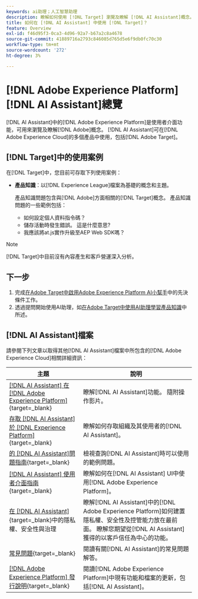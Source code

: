 ```yaml
---
keywords: ai助理；人工智慧助理
description: 瞭解如何使用 [!DNL Target] 瀏覽及瞭解 [!DNL AI Assistant]概念。
title: 如何在 [!DNL AI Assistant] 中使用 [!DNL Target]？
feature: Overview
exl-id: f46d95f3-0ca3-4d96-92a7-b67a2c8a4678
source-git-commit: 41889716a2793c846085d765d5e6f9db0fc70c30
workflow-type: tm+mt
source-wordcount: '272'
ht-degree: 3%

---
```


# [!DNL Adobe Experience Platform] [!DNL AI Assistant]總覽

[!DNL AI Assistant]中的[!DNL Adobe Experience Platform]是使用者介面功能，可用來瀏覽及瞭解[!DNL Adobe]概念。 [!DNL AI Assistant]可在[!DNL Adobe Experience Cloud]的多個產品中使用，包括[!DNL Adobe Target]。

## [!DNL Target]中的使用案例

在[!DNL Target]中，您目前可存取下列使用案例：

* **產品知識**：以[!DNL Experience League]檔案為基礎的概念和主題。

  產品知識問題包含與[!DNL Adobe]方面相關的[!DNL Target]概念。 產品知識問題的一些範例包括：

   * 如何設定個人資料指令碼？
   * 儲存活動時發生錯誤。 這是什麼意思?
   * 我應該將at.js實作升級至AEP Web SDK嗎？

>[!NOTE]
>
>[!DNL Target]中目前沒有內容產生和客戶營運深入分析。

## 下一步

1. 完成[在Adobe Target中啟用Adobe Experience Platform AI小幫手](/help/main/c-intro/enabling-ai-assistant.md)中的先決條件工作。
1. 透過提問開始使用AI助理，如[在Adobe Target中使用AI助理學習產品知識](/help/main/c-intro/ai-assistant-product-knowledge.md)中所述。

## [!DNL AI Assistant]檔案

請參閱下列文章以取得其他[!DNL AI Assistant]檔案中所包含的[!DNL Adobe Experience Cloud]相關詳細資訊：

| 主題 | 說明 |
| --- | --- |
| [[!DNL AI Assistant] 在 [!DNL Adobe Experience Platform]](https://experienceleague.adobe.com/en/docs/experience-platform/ai-assistant/home){target=_blank} | 瞭解[!DNL AI Assistant]功能。 隨附操作影片。 |
| [存取 [!DNL AI Assistant] 於 [!DNL Experience Platform]](https://experienceleague.adobe.com/en/docs/experience-platform/ai-assistant/access){target=_blank} | 瞭解如何存取組織及其使用者的[!DNL AI Assistant]。 |
| [的 [!DNL AI Assistant]問題指南](https://experienceleague.adobe.com/en/docs/experience-platform/ai-assistant/questions){target=_blank} | 檢視查詢[!DNL AI Assistant]時可以使用的範例問題。 |
| [[!DNL AI Assistant] 使用者介面指南](https://experienceleague.adobe.com/en/docs/experience-platform/ai-assistant/ui-guide){target=_blank} | 瞭解如何在[!DNL AI Assistant] UI中使用[!DNL Adobe Experience Platform]。 |
| [在 [!DNL AI Assistant]](https://experienceleague.adobe.com/en/docs/experience-platform/ai-assistant/privacy){target=_blank}中的隱私權、安全性與治理 | 瞭解[!DNL AI Assistant]中的[!DNL Adobe Experience Platform]如何建置隱私權、安全性及控管能力放在最前面。 瞭解您期望從[!DNL AI Assistant]獲得的以客戶信任為中心的功能。 |
| [常見問題](https://experienceleague.adobe.com/en/docs/experience-platform/ai-assistant/faq){target=_blank} | 閱讀有關[!DNL AI Assistant]的常見問題解答。 |
| [[!DNL Adobe Experience Platform] 發行說明](https://experienceleague.adobe.com/en/docs/experience-platform/release-notes/latest){target=_blank} | 閱讀[!DNL Adobe Experience Platform]中現有功能和檔案的更新，包括[!DNL AI Assistant]。 |